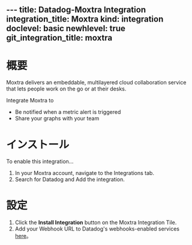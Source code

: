 --- title: Datadog-Moxtra Integration integration_title: Moxtra kind: integration doclevel: basic newhlevel: true
git_integration_title: moxtra
---

# 概要

Moxtra delivers an embeddable, multilayered cloud collaboration service that lets people work on the go or at their desks.

Integrate Moxtra to

* Be notified when a metric alert is triggered
* Share your graphs with your team

# インストール

To enable this integration...

1.  In your Moxtra account, navigate to the Integrations tab.
2.  Search for Datadog and Add the integration.


# 設定

1.  Click the **Install Integration** button on the Moxtra Integration Tile.
2.  Add your Webhook URL to Datadog's webhooks-enabled services [here](https://app.datadoghq.com/account/settings#integrations/webhooks)。

